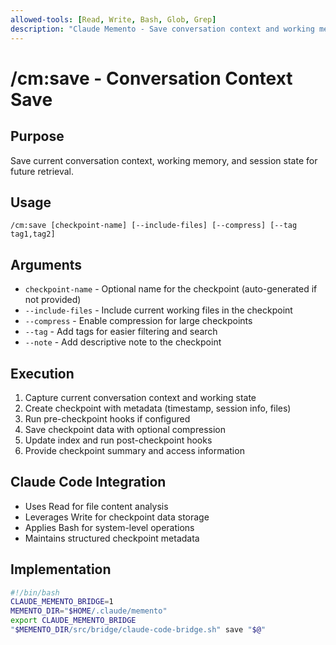 ```yaml
---
allowed-tools: [Read, Write, Bash, Glob, Grep]
description: "Claude Memento - Save conversation context and working memory"
---
```


# /cm:save - Conversation Context Save

## Purpose
Save current conversation context, working memory, and session state for future retrieval.

## Usage
```
/cm:save [checkpoint-name] [--include-files] [--compress] [--tag tag1,tag2]
```

## Arguments
- `checkpoint-name` - Optional name for the checkpoint (auto-generated if not provided)
- `--include-files` - Include current working files in the checkpoint
- `--compress` - Enable compression for large checkpoints
- `--tag` - Add tags for easier filtering and search
- `--note` - Add descriptive note to the checkpoint

## Execution
1. Capture current conversation context and working state
2. Create checkpoint with metadata (timestamp, session info, files)
3. Run pre-checkpoint hooks if configured
4. Save checkpoint data with optional compression
5. Update index and run post-checkpoint hooks
6. Provide checkpoint summary and access information

## Claude Code Integration
- Uses Read for file content analysis
- Leverages Write for checkpoint data storage
- Applies Bash for system-level operations
- Maintains structured checkpoint metadata

## Implementation
```bash
#!/bin/bash
CLAUDE_MEMENTO_BRIDGE=1
MEMENTO_DIR="$HOME/.claude/memento"
export CLAUDE_MEMENTO_BRIDGE
"$MEMENTO_DIR/src/bridge/claude-code-bridge.sh" save "$@"
```